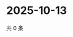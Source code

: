 # 2025-10-13

共 0 条

<!-- BEGIN ZHIHUVIDEO -->
<!-- 最后更新时间 Mon Oct 13 2025 22:12:21 GMT+0800 (China Standard Time) -->

<!-- END ZHIHUVIDEO -->
